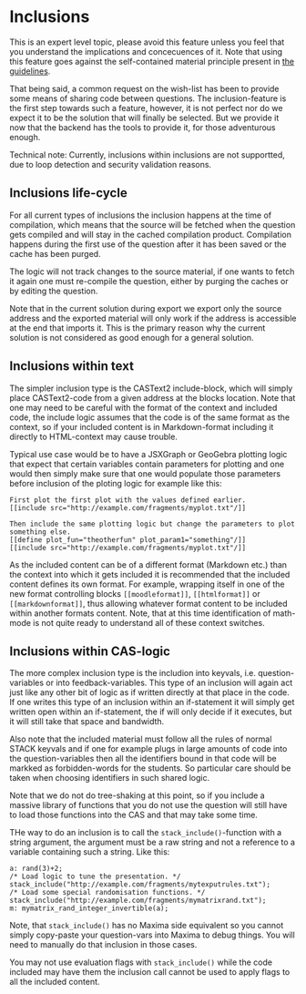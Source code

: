 # Inclusions

This is an expert level topic, please avoid this feature unless you feel that you 
understand the implications and concecuences of it. Note that using this feature
goes against the self-contained material principle present in 
[the guidelines](Future_proof.md).

That being said, a common request on the wish-list has been to provide some means
of sharing code between questions. The inclusion-feature is the first step towards
such a feature, however, it is not perfect nor do we expect it to be the solution 
that will finally be selected. But we provide it now that the backend has the tools
to provide it, for those adventurous enough.

Technical note: Currently, inclusions within inclusions are not supportted, due to
loop detection and security validation reasons.

## Inclusions life-cycle

For all current types of inclusions the inclusion happens at the time of compilation,
which means that the source will be fetched when the question gets compiled and will
stay in the cached compilation product. Compilation happens during the first use of
the question after it has been saved or the cache has been purged.

The logic will not track changes to the source material, if one wants to fetch it
again one must re-compile the question, either by purging the caches or by editing
the question.

Note that in the current solution during export we export only the source address 
and the exported material will only work if the address is accessible at the end 
that imports it. This is the primary reason why the current solution is not 
considered as good enough for a general solution.


## Inclusions within text

The simpler inclusion type is the CASText2 include-block, which will simply place
CASText2-code from a given address at the blocks location. Note that one may need
to be careful with the format of the context and included code, the include logic
assumes that the code is of the same format as the context, so if your included 
content is in Markdown-format including it directly to HTML-context may cause 
trouble.

Typical use case would be to have a JSXGraph or GeoGebra plotting logic that expect that
certain variables contain parameters for plotting and one would then simply
make sure that one would populate those parameters before inclusion of the ploting 
logic for example like this:

```
First plot the first plot with the values defined earlier.
[[include src="http://example.com/fragments/myplot.txt"/]]

Then include the same plotting logic but change the parameters to plot something else.
[[define plot_fun="theotherfun" plot_param1="something"/]]
[[include src="http://example.com/fragments/myplot.txt"/]]

```

As the included content can be of a different format (Markdown etc.) than 
the context into which it gets included it is recommended that the included
content defines its own format. For example, wrapping itself in one of 
the new format controlling blocks `[[moodleformat]]`, `[[htmlformat]]` or
`[[markdownformat]]`, thus allowing whatever format content to be included
within another formats content. Note, that at this time identification of 
math-mode is not quite ready to understand all of these context switches.


## Inclusions within CAS-logic

The more complex inclusion type is the includion into keyvals, i.e. question-variables
or into feedback-variables. This type of an inclusion will again act just like any
other bit of logic as if written directly at that place in the code. If one writes
this type of an inclusion within an if-statement it will simply get written open within 
an if-statement, the if will only decide if it executes, but it will still take that 
space and bandwidth.

Also note that the included material must follow all the rules of normal STACK 
keyvals and if one for example plugs in large amounts of code into the question-variables
then all the identifiers bound in that code will be markked as forbidden-words for
the students. So particular care should be taken when choosing identifiers in such
shared logic.

Note that we do not do tree-shaking at this point, so if you include a massive library
of functions that you do not use the question will still have to load those functions
into the CAS and that may take some time.

THe way to do an inclusion is to call the `stack_include()`-function with a string 
argument, the argument must be a raw string and not a reference to a variable 
containing such a string. Like this:

```
a: rand(3)+2;
/* Load logic to tune the presentation. */
stack_include("http://example.com/fragments/mytexputrules.txt");
/* Load some special randomisation functions. */
stack_include("http://example.com/fragments/mymatrixrand.txt");
m: mymatrix_rand_integer_invertible(a);
```

Note, that `stack_include()` has no Maxima side equivalent so you cannot simply
copy-paste your question-vars into Maxima to debug things. You will need to
manually do that inclusion in those cases.

You may not use evaluation flags with `stack_include()` while the code included may
have them the inclusion call cannot be used to apply flags to all the included content.
